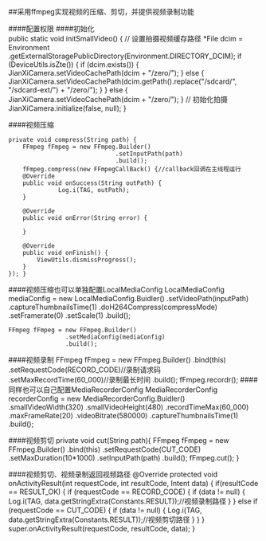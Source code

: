 ##采用ffmpeg实现视频的压缩、剪切，并提供视频录制功能

####配置权限
    <uses-permission android:name="android.permission.CAMERA" />
    <uses-permission android:name="android.permission.RECORD_AUDIO" />
    <uses-permission android:name="android.permission.READ_EXTERNAL_STORAGE" />
    <uses-permission android:name="android.permission.MOUNT_UNMOUNT_FILESYSTEMS" />
    <uses-permission android:name="android.permission.WRITE_EXTERNAL_STORAGE" />
####初始化<br>
    public static void initSmallVideo() {
        // 设置拍摄视频缓存路径
        *File dcim = Environment
                .getExternalStoragePublicDirectory(Environment.DIRECTORY_DCIM);
        if (DeviceUtils.isZte()) {
            if (dcim.exists()) {
                JianXiCamera.setVideoCachePath(dcim + "/zero/");
            } else {
                JianXiCamera.setVideoCachePath(dcim.getPath().replace("/sdcard/",
                        "/sdcard-ext/")
                        + "/zero/");
            }
        } else {
            JianXiCamera.setVideoCachePath(dcim + "/zero/");
        }
        // 初始化拍摄
        JianXiCamera.initialize(false, null);
    }


####视频压缩<br>

    private void compress(String path) {
        FFmpeg fFmpeg = new FFmpeg.Builder()
                                  .setInputPath(path)
                                  .build();
        fFmpeg.compress(new FFmpegCallBack() {//callback回调在主线程运行
        @Override
        public void onSuccess(String outPath) {
                  Log.i(TAG, outPath);
        }

        @Override
        public void onError(String error) {

        }

        @Override
        public void onFinish() {
            ViewUtils.dismissProgress();
        }
    }); }

 ####视频压缩也可以单独配置LocalMediaConfig
    LocalMediaConfig mediaConfig = new LocalMediaConfig.Buidler()
                     .setVideoPath(inputPath)
                     .captureThumbnailsTime(1)
                     .doH264Compress(compressMode)
                     .setFramerate(0)
                     .setScale(1)
                     .build();

    FFmpeg fFmpeg = new FFmpeg.Builder()
                    .setMediaConfig(mediaConfig)
                    .build();

####视频录制
    FFmpeg fFmpeg = new FFmpeg.Builder()
                          .bind(this)
                          .setRequestCode(RECORD_CODE)//录制请求码
                          .setMaxRecordTime(60_000)//录制最长时间
                          .build();
    fFmpeg.recordr();
####同样也可以自己配置MediaRecorderConfig
    MediaRecorderConfig recorderConfig = new MediaRecorderConfig.Buidler()
                    .smallVideoWidth(320)
                    .smallVideoHeight(480)
                    .recordTimeMax(60_000)
                    .maxFrameRate(20)
                    .videoBitrate(580000)
                    .captureThumbnailsTime(1)
                    .build();


####视频剪切
    private void cut(String path){
        FFmpeg fFmpeg = new FFmpeg.Builder()
                                  .bind(this)
                                  .setRequestCode(CUT_CODE)
                                  .setMaxDuration(10*1000)
                                  .setInputPath(path)
                                  .build();
        fFmpeg.cut();
    }

####视频剪切、视频录制返回视频路径
    @Override
    protected void onActivityResult(int requestCode, int resultCode, Intent data) {
        if(resultCode == RESULT_OK) {
            if (requestCode == RECORD_CODE) {
                if (data != null) {
                    Log.i(TAG, data.getStringExtra(Constants.RESULT));//视频录制路径
                }
          }
          else if (requestCode == CUT_CODE) {
                if (data != null) {
                    Log.i(TAG, data.getStringExtra(Constants.RESULT));//视频剪切路径
                }
            }
        }
        super.onActivityResult(requestCode, resultCode, data);
    }

